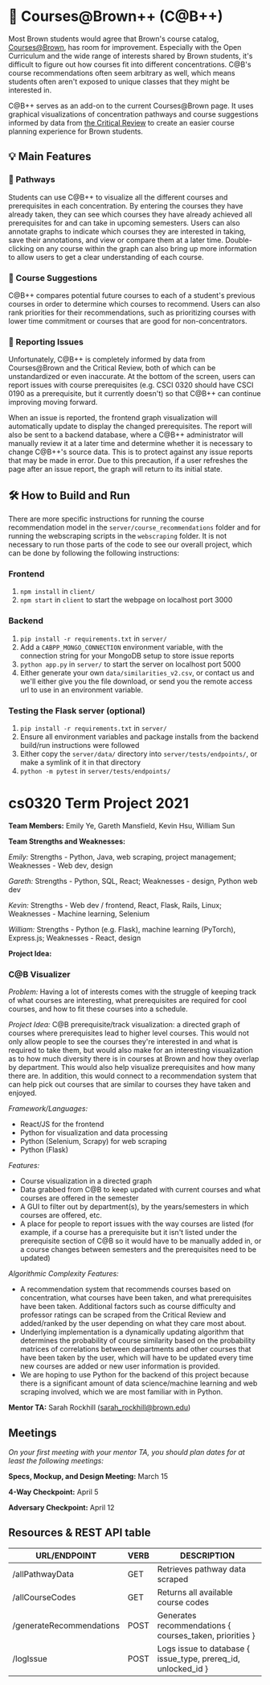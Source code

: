 # 🚕 Courses@Brown++ (C@B++)
Most Brown students would agree that Brown's course catalog, [Courses@Brown](https://cab.brown.edu/), has room for
improvement. Especially with the Open Curriculum and the wide range of interests shared by Brown students, it's 
difficult to figure out how courses fit into different concentrations. C@B's course recommendations often seem
arbitrary as well, which means students often aren't exposed to unique classes that they might be interested in.

C@B++ serves as an add-on to the current Courses@Brown page. It uses graphical visualizations of concentration
pathways and course suggestions informed by data from [the Critical Review](https://thecriticalreview.org/) to create
an easier course planning experience for Brown students.

## 💡 Main Features

### 🐾 Pathways
Students can use C@B++ to visualize all the different courses and prerequisites in each concentration. By entering
the courses they have already taken, they can see which courses they have already achieved all prerequisites for and
can take in upcoming semesters. Users can also annotate graphs to indicate which courses they are interested in taking,
save their annotations, and view or compare them at a later time. Double-clicking on any course within the graph can
also bring up more information to allow users to get a clear understanding of each course.

### 📝 Course Suggestions
C@B++ compares potential future courses to each of a student's previous courses in order to determine which courses to
recommend. Users can also rank priorities for their recommendations, such as prioritizing courses with lower time 
commitment or courses that are good for non-concentrators.

### 🚧 Reporting Issues
Unfortunately, C@B++ is completely informed by data from Courses@Brown and the Critical Review, both of which can be
unstandardized or even inaccurate. At the bottom of the screen, users can report issues with course prerequisites (e.g.
CSCI 0320 should have CSCI 0190 as a prerequisite, but it currently doesn't) so that C@B++ can continue improving
moving forward.

When an issue is reported, the frontend graph visualization will automatically update to display the changed
prerequisites. The report will also be sent to a backend database, where a C@B++ administrator will manually review
it at a later time and determine whether it is necessary to change C@B++'s source data. This is to protect against
any issue reports that may be made in error. Due to this precaution, if a user refreshes the page after an issue
report, the graph will return to its initial state.

## 🛠 How to Build and Run
There are more specific instructions for running the course recommendation model in the `server/course_recommendations`
folder and for running the webscraping scripts in the `webscraping` folder. It is not necessary to run those parts of
the code to see our overall project, which can be done by following the following instructions:

### Frontend
1. `npm install` in `client/`
2. `npm start` in `client` to start the webpage on localhost port 3000

### Backend
1. `pip install -r requirements.txt` in `server/`
2. Add a `CABPP_MONGO_CONNECTION` environment variable, with the connection string for your MongoDB setup to store issue reports
3. `python app.py` in `server/` to start the server on localhost port 5000
4. Either generate your own `data/similarities_v2.csv`, or contact us and we'll either give you the file download, or send you the remote access url to use in an environment variable.

### Testing the Flask server (optional)
1. `pip install -r requirements.txt` in `server/`
2. Ensure all environment variables and package installs from the backend build/run instructions were followed
3. Either copy the `server/data/` directory into `server/tests/endpoints/`, or make a symlink of it in that directory
4. `python -m pytest` in `server/tests/endpoints/`

# cs0320 Term Project 2021

**Team Members:** Emily Ye, Gareth Mansfield, Kevin Hsu, William Sun

**Team Strengths and Weaknesses:**

_Emily:_ Strengths - Python, Java, web scraping, project management; Weaknesses - Web dev, design

_Gareth:_ Strengths - Python, SQL, React; Weaknesses - design, Python web dev

_Kevin:_ Strengths - Web dev / frontend, React, Flask, Rails, Linux; Weaknesses - Machine learning, Selenium

_William:_ Strengths - Python (e.g. Flask), machine learning (PyTorch), Express.js; Weaknesses - React, design

**Project Idea:**
### C@B Visualizer
_Problem:_ Having a lot of interests comes with the struggle of keeping track of what courses are interesting, 
what prerequisites are required for cool courses, and how to fit these courses into a schedule.

_Project Idea:_ C@B prerequisite/track visualization: a directed graph of courses where prerequisites lead to 
higher level courses. This would not only allow people to see the courses they're interested in and what is 
required to take them, but would also make for an interesting visualization as to how much diversity there is in 
courses at Brown and how they overlap by department. This would also help visualize prerequisites and how many there are.
In addition, this would connect to a recommendation system that can help pick out courses that are similar to courses
they have taken and enjoyed.

_Framework/Languages:_
* React/JS for the frontend
* Python for visualization and data processing
* Python (Selenium, Scrapy) for web scraping
* Python (Flask)

_Features:_
* Course visualization in a directed graph
* Data grabbed from C@B to keep updated with current courses and what courses are offered in the semester
* A GUI to filter out by department(s), by the years/semesters in which courses are offered, etc.
* A place for people to report issues with the way courses are listed (for example, if a course has a prerequisite but it isn't listed under the prerequisite section of C@B so it would have to be manually added in, or a course changes between semesters and the prerequisites need to be updated)

_Algorithmic Complexity Features:_
* A recommendation system that recommends courses based on concentration, what courses have been taken, and what 
  prerequisites have been taken. Additional factors such as course difficulty and professor ratings can be scraped from
  the Critical Review and added/ranked by the user depending on what they care most about.
* Underlying implementation is a dynamically updating algorithm that determines the probability of course similarity 
  based on the probability matrices of correlations between departments and other courses that have been taken by 
  the user, which will have to be updated every time new courses are added or new user information is provided.
* We are hoping to use Python for the backend of this project because there is a significant amount of data 
  science/machine learning and web scraping involved, which we are most familiar with in Python.

**Mentor TA:** Sarah Rockhill (sarah_rockhill@brown.edu)

## Meetings
_On your first meeting with your mentor TA, you should plan dates for at least the following meetings:_

**Specs, Mockup, and Design Meeting:** March 15

**4-Way Checkpoint:** April 5

**Adversary Checkpoint:** April 12

## Resources & REST API table
| URL/ENDPOINT             | VERB | DESCRIPTION                                                   |
|--------------------------|------|---------------------------------------------------------------|
| /allPathwayData          | GET  | Retrieves pathway data scraped                                |
| /allCourseCodes          | GET  | Returns all available course codes                            |
| /generateRecommendations | POST | Generates recommendations { courses_taken, priorities }       |
| /logIssue                | POST | Logs issue to database { issue_type, prereq_id, unlocked_id } |

